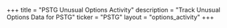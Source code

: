 +++
title = "PSTG Unusual Options Activity"
description = "Track Unusual Options Data for PSTG"
ticker = "PSTG"
layout = "options_activity"
+++

